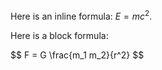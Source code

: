 Here is an inline formula: <span>$E = mc^2$</span>.

Here is a block formula:

<div>
$$
F = G \frac{m_1 m_2}{r^2}
$$
</div>